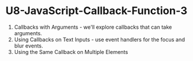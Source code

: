 # U8-JavaScript-Callback-Function-3

1. Callbacks with Arguments - we'll explore callbacks that can take arguments.
2. Using Callbacks on Text Inputs - use event handlers for the focus and blur events.
3. Using the Same Callback on Multiple Elements
 
